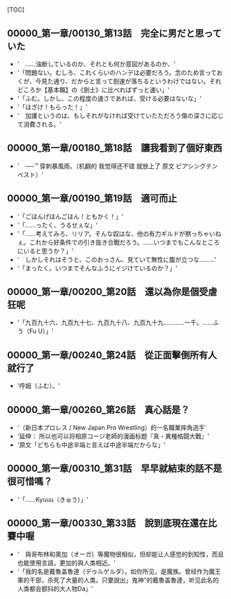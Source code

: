 # 

[TOC]

## 00000_第一章/00130_第13話　完全に男だと思っていた

- '　……油断しているのか、それとも何か意図があるのか、'
- '「問題ない。むしろ、これくらいのハンデは必要だろう。念のため言っておくが、今見た通り、だからと言って劍速が落ちるというわけではない。それどころか【基本職】の《劍士》に比べればずっと速い」'
- '「ふむ。しかし、この程度の速さであれば、受ける必要はないな」'
- '「ほざけ！もらった！」'
- '　加護というのは、もしそれがなければ受けていたただろう傷の深さに応じて消費される。'


## 00000_第一章/00180_第18話　讓我看到了個好東西

- '　──＂穿刺暴風雨〟（机翻的 我觉得还不错 就放上了 原文 ピアシングテンペスト）'


## 00000_第一章/00190_第19話　適可而止

- '「ごほんげほんごほん！ともかく！」'
- '「……ったく、うるせぇな」'
- '「……考えてみろ、リリア。そんな奴はな、他の有力ギルドが黙っちゃいねぇ。これから好条件での引き抜き合戰だろう。……いつまでもこんなところにいると思うか？」'
- '　しかしそれはそうと、このおっさん、見ていて無性に腹が立つな………'
- '「まったく。いつまでそんなふうにイジけているのか？」'


## 00000_第一章/00200_第20話　還以為你是個受虐狂呢

- '「九百九十六、九百九十七、九百九十八、九百九十九…………一千。……ふう（Fu U）」'


## 00000_第一章/00240_第24話　從正面擊倒所有人就行了

- '呼姆（ふむ）。'


## 00000_第一章/00260_第26話　真心話是？

- '（新日本プロレス / New Japan Pro Wrestling）的一名職業摔角选手'
- '延伸： 所以也可以将相原コージ老師的漫画标题『真・異種格闘大戰』'
- '原文「どちらも中途半端と言えば中途半端だからな」'


## 00000_第一章/00310_第31話　早早就結束的話不是很可惜嗎？

- '「……Kyuuu（きゅう）」'


## 00000_第一章/00330_第33話　說到底現在還在比賽中喔

- '　與哥布林和奧加（オーガ）等魔物很相似，但却能让人感觉的到知性，而且也能使用言語，更加的與人类相近。'
- '「我的名是戴魯盖魯達（デゥルゲルダ）。如你所见，是魔族。曾经作为魔王軍的干部，杀死了大量的人类。只要說出」鬼神"的戴魯盖魯達，听见此名的人类都会颤抖的大人物Da」'
